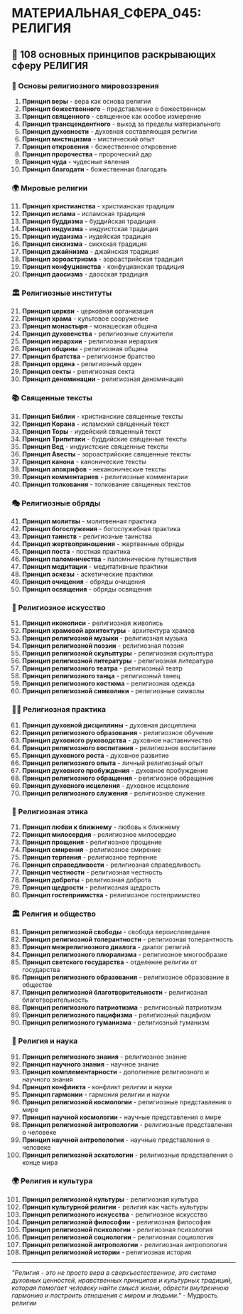 # МАТЕРИАЛЬНАЯ_СФЕРА_045: РЕЛИГИЯ

## 🌟 108 основных принципов раскрывающих сферу РЕЛИГИЯ

### 🙏 Основы религиозного мировоззрения

1. **Принцип веры** - вера как основа религии
2. **Принцип божественного** - представление о божественном
3. **Принцип священного** - священное как особое измерение
4. **Принцип трансцендентного** - выход за пределы материального
5. **Принцип духовности** - духовная составляющая религии
6. **Принцип мистицизма** - мистический опыт
7. **Принцип откровения** - божественное откровение
8. **Принцип пророчества** - пророческий дар
9. **Принцип чуда** - чудесные явления
10. **Принцип благодати** - божественная благодать

### 🌍 Мировые религии

11. **Принцип христианства** - христианская традиция
12. **Принцип ислама** - исламская традиция
13. **Принцип буддизма** - буддийская традиция
14. **Принцип индуизма** - индуистская традиция
15. **Принцип иудаизма** - иудейская традиция
16. **Принцип сикхизма** - сикхская традиция
17. **Принцип джайнизма** - джайнская традиция
18. **Принцип зороастризма** - зороастрийская традиция
19. **Принцип конфуцианства** - конфуцианская традиция
20. **Принцип даосизма** - даосская традиция

### 🏛️ Религиозные институты

21. **Принцип церкви** - церковная организация
22. **Принцип храма** - культовое сооружение
23. **Принцип монастыря** - монашеская община
24. **Принцип духовенства** - религиозные служители
25. **Принцип иерархии** - религиозная иерархия
26. **Принцип общины** - религиозная община
27. **Принцип братства** - религиозное братство
28. **Принцип ордена** - религиозный орден
29. **Принцип секты** - религиозная секта
30. **Принцип деноминации** - религиозная деноминация

### 📚 Священные тексты

31. **Принцип Библии** - христианские священные тексты
32. **Принцип Корана** - исламский священный текст
33. **Принцип Торы** - иудейский священный текст
34. **Принцип Трипитаки** - буддийские священные тексты
35. **Принцип Вед** - индуистские священные тексты
36. **Принцип Авесты** - зороастрийские священные тексты
37. **Принцип канона** - канонические тексты
38. **Принцип апокрифов** - неканонические тексты
39. **Принцип комментариев** - религиозные комментарии
40. **Принцип толкования** - толкование священных текстов

### 🎭 Религиозные обряды

41. **Принцип молитвы** - молитвенная практика
42. **Принцип богослужения** - богослужебная практика
43. **Принцип таинств** - религиозные таинства
44. **Принцип жертвоприношения** - жертвенные обряды
45. **Принцип поста** - постная практика
46. **Принцип паломничества** - паломнические путешествия
47. **Принцип медитации** - медитативные практики
48. **Принцип аскезы** - аскетические практики
49. **Принцип очищения** - обряды очищения
50. **Принцип освящения** - обряды освящения

### 🎨 Религиозное искусство

51. **Принцип иконописи** - религиозная живопись
52. **Принцип храмовой архитектуры** - архитектура храмов
53. **Принцип религиозной музыки** - религиозная музыка
54. **Принцип религиозной поэзии** - религиозная поэзия
55. **Принцип религиозной скульптуры** - религиозная скульптура
56. **Принцип религиозной литературы** - религиозная литература
57. **Принцип религиозного театра** - религиозный театр
58. **Принцип религиозного танца** - религиозный танец
59. **Принцип религиозного костюма** - религиозная одежда
60. **Принцип религиозной символики** - религиозные символы

### 🧘‍♀️ Религиозная практика

61. **Принцип духовной дисциплины** - духовная дисциплина
62. **Принцип религиозного образования** - религиозное обучение
63. **Принцип духовного руководства** - духовное наставничество
64. **Принцип религиозного воспитания** - религиозное воспитание
65. **Принцип духовного роста** - духовное развитие
66. **Принцип религиозного опыта** - личный религиозный опыт
67. **Принцип духовного пробуждения** - духовное пробуждение
68. **Принцип религиозного обращения** - религиозное обращение
69. **Принцип духовного исцеления** - духовное исцеление
70. **Принцип религиозного служения** - религиозное служение

### 🌱 Религиозная этика

71. **Принцип любви к ближнему** - любовь к ближнему
72. **Принцип милосердия** - религиозное милосердие
73. **Принцип прощения** - религиозное прощение
74. **Принцип смирения** - религиозное смирение
75. **Принцип терпения** - религиозное терпение
76. **Принцип справедливости** - религиозная справедливость
77. **Принцип честности** - религиозная честность
78. **Принцип доброты** - религиозная доброта
79. **Принцип щедрости** - религиозная щедрость
80. **Принцип гостеприимства** - религиозное гостеприимство

### 🏛️ Религия и общество

81. **Принцип религиозной свободы** - свобода вероисповедания
82. **Принцип религиозной толерантности** - религиозная толерантность
83. **Принцип межрелигиозного диалога** - диалог религий
84. **Принцип религиозного плюрализма** - религиозное многообразие
85. **Принцип светского государства** - отделение религии от государства
86. **Принцип религиозного образования** - религиозное образование в обществе
87. **Принцип религиозной благотворительности** - религиозная благотворительность
88. **Принцип религиозного патриотизма** - религиозный патриотизм
89. **Принцип религиозного пацифизма** - религиозный пацифизм
90. **Принцип религиозного гуманизма** - религиозный гуманизм

### 🔬 Религия и наука

91. **Принцип религиозного знания** - религиозное знание
92. **Принцип научного знания** - научное знание
93. **Принцип комплементарности** - дополнение религиозного и научного знания
94. **Принцип конфликта** - конфликт религии и науки
95. **Принцип гармонии** - гармония религии и науки
96. **Принцип религиозной космологии** - религиозные представления о мире
97. **Принцип научной космологии** - научные представления о мире
98. **Принцип религиозной антропологии** - религиозные представления о человеке
99. **Принцип научной антропологии** - научные представления о человеке
100. **Принцип религиозной эсхатологии** - религиозные представления о конце мира

### 🌍 Религия и культура

101. **Принцип религиозной культуры** - религиозная культура
102. **Принцип культурной религии** - религия как часть культуры
103. **Принцип религиозного искусства** - религиозное искусство
104. **Принцип религиозной философии** - религиозная философия
105. **Принцип религиозной психологии** - религиозная психология
106. **Принцип религиозной социологии** - религиозная социология
107. **Принцип религиозной антропологии** - религиозная антропология
108. **Принцип религиозной истории** - религиозная история

---

*"Религия - это не просто вера в сверхъестественное, это система духовных ценностей, нравственных принципов и культурных традиций, которая помогает человеку найти смысл жизни, обрести внутреннюю гармонию и построить отношения с миром и людьми."* - Мудрость религии
